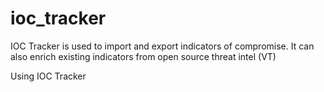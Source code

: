 # ioc_tracker
IOC Tracker is used to import and export indicators of compromise. It can also enrich existing indicators from open source threat intel (VT)

Using IOC Tracker
